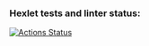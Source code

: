 ### Hexlet tests and linter status:
[![Actions Status](https://github.com/AntiViruS90/python-project-83/actions/workflows/hexlet-check.yml/badge.svg)](https://github.com/AntiViruS90/python-project-83/actions)